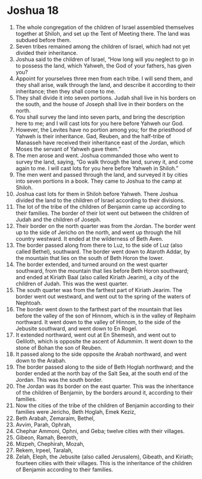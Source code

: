 ﻿
# Joshua 18
1. The whole congregation of the children of Israel assembled themselves together at Shiloh, and set up the Tent of Meeting there. The land was subdued before them. 
2. Seven tribes remained among the children of Israel, which had not yet divided their inheritance. 
3. Joshua said to the children of Israel, “How long will you neglect to go in to possess the land, which Yahweh, the God of your fathers, has given you? 
4. Appoint for yourselves three men from each tribe. I will send them, and they shall arise, walk through the land, and describe it according to their inheritance; then they shall come to me. 
5. They shall divide it into seven portions. Judah shall live in his borders on the south, and the house of Joseph shall live in their borders on the north. 
6. You shall survey the land into seven parts, and bring the description here to me; and I will cast lots for you here before Yahweh our God. 
7. However, the Levites have no portion among you; for the priesthood of Yahweh is their inheritance. Gad, Reuben, and the half-tribe of Manasseh have received their inheritance east of the Jordan, which Moses the servant of Yahweh gave them.” 
8. The men arose and went. Joshua commanded those who went to survey the land, saying, “Go walk through the land, survey it, and come again to me. I will cast lots for you here before Yahweh in Shiloh.” 
9. The men went and passed through the land, and surveyed it by cities into seven portions in a book. They came to Joshua to the camp at Shiloh. 
10. Joshua cast lots for them in Shiloh before Yahweh. There Joshua divided the land to the children of Israel according to their divisions. 
11. The lot of the tribe of the children of Benjamin came up according to their families. The border of their lot went out between the children of Judah and the children of Joseph. 
12. Their border on the north quarter was from the Jordan. The border went up to the side of Jericho on the north, and went up through the hill country westward. It ended at the wilderness of Beth Aven. 
13. The border passed along from there to Luz, to the side of Luz (also called Bethel), southward. The border went down to Ataroth Addar, by the mountain that lies on the south of Beth Horon the lower. 
14. The border extended, and turned around on the west quarter southward, from the mountain that lies before Beth Horon southward; and ended at Kiriath Baal (also called Kiriath Jearim), a city of the children of Judah. This was the west quarter. 
15. The south quarter was from the farthest part of Kiriath Jearim. The border went out westward, and went out to the spring of the waters of Nephtoah. 
16. The border went down to the farthest part of the mountain that lies before the valley of the son of Hinnom, which is in the valley of Rephaim northward. It went down to the valley of Hinnom, to the side of the Jebusite southward, and went down to En Rogel. 
17. It extended northward, went out at En Shemesh, and went out to Geliloth, which is opposite the ascent of Adummim. It went down to the stone of Bohan the son of Reuben. 
18. It passed along to the side opposite the Arabah northward, and went down to the Arabah. 
19. The border passed along to the side of Beth Hoglah northward; and the border ended at the north bay of the Salt Sea, at the south end of the Jordan. This was the south border. 
20. The Jordan was its border on the east quarter. This was the inheritance of the children of Benjamin, by the borders around it, according to their families. 
21. Now the cities of the tribe of the children of Benjamin according to their families were Jericho, Beth Hoglah, Emek Keziz, 
22. Beth Arabah, Zemaraim, Bethel, 
23. Avvim, Parah, Ophrah, 
24. Chephar Ammoni, Ophni, and Geba; twelve cities with their villages. 
25. Gibeon, Ramah, Beeroth, 
26. Mizpeh, Chephirah, Mozah, 
27. Rekem, Irpeel, Taralah, 
28. Zelah, Eleph, the Jebusite (also called Jerusalem), Gibeath, and Kiriath; fourteen cities with their villages. This is the inheritance of the children of Benjamin according to their families. 
